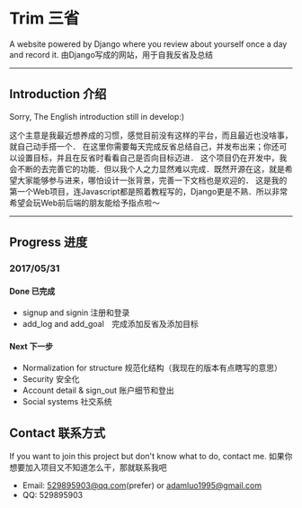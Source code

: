 # Trim 三省
A website powered by Django where you review about yourself once a day and record it.
由Django写成的网站，用于自我反省及总结
***
## Introduction 介绍
Sorry, The English introduction still in develop:)

这个主意是我最近想养成的习惯，感觉目前没有这样的平台，而且最近也没啥事，就自己动手搭一个．
在这里你需要每天完成反省总结自己，并发布出来；你还可以设置目标，并且在反省时看看自己是否向目标迈进．
这个项目仍在开发中，我会不断的去完善它的功能．但以我个人之力显然难以完成．既然开源在这，就是希望大家能够参与进来，哪怕设计一张背景，完善一下文档也是欢迎的．
这是我的第一个Web项目，连Javascript都是照着教程写的，Django更是不熟．所以非常希望会玩Web前后端的朋友能给予指点啦～

***
## Progress 进度
### 2017/05/31
#### Done 已完成
* signup and signin 注册和登录
* add_log and add_goal　完成添加反省及添加目标
#### Next 下一步
* Normalization for structure 规范化结构（我现在的版本有点瞎写的意思）
* Security 安全化
* Account detail & sign_out 账户细节和登出
* Social systems 社交系统

## Contact 联系方式
If you want to join this project but don't know what to do, contact me.
如果你想要加入项目又不知道怎么干，那就联系我吧
* Email: 529895903@qq.com(prefer) or adamluo1995@gmail.com
* QQ: 529895903
